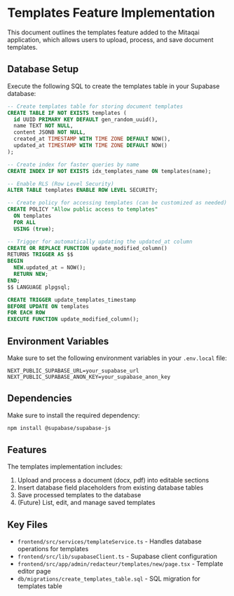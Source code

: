 # Templates Feature Implementation

This document outlines the templates feature added to the Mitaqai application, which allows users to upload, process, and save document templates.

## Database Setup

Execute the following SQL to create the templates table in your Supabase database:

```sql
-- Create templates table for storing document templates
CREATE TABLE IF NOT EXISTS templates (
  id UUID PRIMARY KEY DEFAULT gen_random_uuid(),
  name TEXT NOT NULL,
  content JSONB NOT NULL,
  created_at TIMESTAMP WITH TIME ZONE DEFAULT NOW(),
  updated_at TIMESTAMP WITH TIME ZONE DEFAULT NOW()
);

-- Create index for faster queries by name
CREATE INDEX IF NOT EXISTS idx_templates_name ON templates(name);

-- Enable RLS (Row Level Security)
ALTER TABLE templates ENABLE ROW LEVEL SECURITY;

-- Create policy for accessing templates (can be customized as needed)
CREATE POLICY "Allow public access to templates" 
  ON templates
  FOR ALL
  USING (true);

-- Trigger for automatically updating the updated_at column
CREATE OR REPLACE FUNCTION update_modified_column()
RETURNS TRIGGER AS $$
BEGIN
  NEW.updated_at = NOW();
  RETURN NEW;
END;
$$ LANGUAGE plpgsql;

CREATE TRIGGER update_templates_timestamp
BEFORE UPDATE ON templates
FOR EACH ROW
EXECUTE FUNCTION update_modified_column();
```

## Environment Variables

Make sure to set the following environment variables in your `.env.local` file:

```
NEXT_PUBLIC_SUPABASE_URL=your_supabase_url
NEXT_PUBLIC_SUPABASE_ANON_KEY=your_supabase_anon_key
```

## Dependencies

Make sure to install the required dependency:

```bash
npm install @supabase/supabase-js
```

## Features

The templates implementation includes:

1. Upload and process a document (docx, pdf) into editable sections
2. Insert database field placeholders from existing database tables
3. Save processed templates to the database
4. (Future) List, edit, and manage saved templates

## Key Files

- `frontend/src/services/templateService.ts` - Handles database operations for templates
- `frontend/src/lib/supabaseClient.ts` - Supabase client configuration
- `frontend/src/app/admin/redacteur/templates/new/page.tsx` - Template editor page
- `db/migrations/create_templates_table.sql` - SQL migration for templates table 